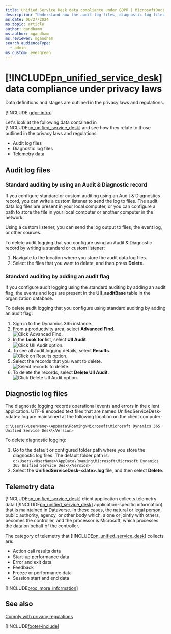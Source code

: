 ```yaml
---
title: Unified Service Desk data compliance under GDPR | MicrosoftDocs
description: "Understand how the audit log files, diagnostic log files, and telemetry data in Unified Service Desk comply with the GDPR."
ms.date: 06/27/2024
ms.topic: article
author: gandhamm
ms.author: mgandham
ms.reviewer: mgandham
search.audienceType: 
  - admin
ms.custom: evergreen
---
```


# [!INCLUDE[pn_unified_service_desk](../../includes/pn-unified-service-desk.md)] data compliance under privacy laws


Data definitions and stages are outlined in the privacy laws and regulations. 

[!INCLUDE [gdpr-intro](~/../shared-content/shared/privacy-includes/gdpr-intro.md)]

Let's look at the following data contained in [!INCLUDE[pn_unified_service_desk](../../includes/pn-unified-service-desk.md)] and see how they relate to those outlined in the privacy laws and regulations:

- Audit log files
- Diagnostic log files
- Telemetry data

## Audit log files

### Standard auditing by using an Audit & Diagnostic record

If you configure standard or custom auditing using an Audit & Diagnostics record, you can write a custom listener to send the log to files. The audit data log files are present in your local computer, or you can configure a path to store the file in your local computer or another computer in the network. 

Using a custom listener, you can send the log output to files, the event log, or other sources.

To delete audit logging that you configure using an Audit & Diagnostic record by writing a standard or custom listener:

1. Navigate to the location where you store the audit data log files.
2. Select the files that you want to delete, and then press **Delete**.

### Standard auditing by adding an audit flag

If you configure audit logging using the standard auditing by adding an audit flag, the
events and logs are present in the **UII_auditBase** table in the organization database.

To delete audit logging that you configure using standard auditing by adding an audit flag:

1. Sign in to the Dynamics 365 instance.
2. From a productivity area, select **Advanced Find**.</br>
   ![Click Advanced Find.](../../unified-service-desk/media/advance-find-usd-privacy-crm-server.PNG "Click Advanced Find")
3. In the **Look for** list, select **UII Audit**.</br>
   ![Click UII Audit option.](../../unified-service-desk/media/look-usd-privacy-crm-server.PNG "Click UII Audit option")
4. To see all audit logging details, select **Results**.</br>
   ![Click on Results option.](../../unified-service-desk/media/results-usd-privacy-crm-server.PNG "Click on Results option")
5. Select the records that you want to delete.</br>
   ![Select records to delete.](../../unified-service-desk/media/select-records-usd-privacy-crm-server.PNG "Select records to delete")
6. To delete the records, select **Delete UII Audit**.</br>
   ![Click Delete UII Audit option.](../../unified-service-desk/media/delete-records-uii-audit-usd-privacy-crm-server.PNG "Click Delete UII Audit option")

## Diagnostic log files

The diagnostic logging records operational events and errors in the client application. UTF-8 encoded text files that are named UnifiedServiceDesk-\<date>.log are maintained at the following location on the client computer:

`c:\Users\<UserName>\AppData\Roaming\Microsoft\Microsoft Dynamics 365 Unified Service Desk\<Version>`

To delete diagnostic logging:

1. Go to the default or configured folder path where you store the diagnostic log files.
The default folder path is: </br>
`c:\Users\<UserName>\AppData\Roaming\Microsoft\Microsoft Dynamics 365 Unified Service Desk\<Version>`
2. Select the **UnifiedServiceDesk-\<date>.log** file, and then select **Delete**.

## Telemetry data

[!INCLUDE[pn_unified_service_desk](../../includes/pn-unified-service-desk.md)] client application collects telemetry data ([!INCLUDE[pn_unified_service_desk](../../includes/pn-unified-service-desk.md)] application-specific information) that is maintained in Dataverse. In these cases, the natural or legal person, public authority, agency, or other body which, alone or jointly with others, becomes the controller, and the processor is Microsoft, which processes the data on behalf of the controller.

The category of telemetry that [!INCLUDE[pn_unified_service_desk](../../includes/pn-unified-service-desk.md)] collects are:

- Action call results data
- Start-up performance data
- Error and exit data
- Feedback
- Freeze or performance data
- Session start and end data

[!INCLUDE[proc_more_information](../../includes/proc-more-information.md)]

## See also

[Comply with privacy regulations](comply-gdpr.md)


[!INCLUDE[footer-include](../../includes/footer-banner.md)]
